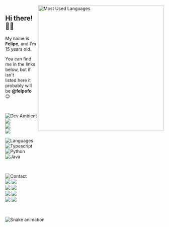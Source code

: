 <!-- <img width="400" align="right" src="https://github-readme-stats.vercel.app/api?username=felpofo&show_icons=true&bg_color=1e1e2e&title_color=87b0f9&text_color=c6d0f5&icon_color=f9e2af&hide_border=true" alt="Github Stats" /> -->
<img width="400" align="right" src="https://github-readme-stats.vercel.app/api/top-langs/?username=felpofo&show_icons=true&bg_color=1e1e2e&title_color=87b0f9&text_color=c6d0f5&icon_color=f9e2af&layout=compact&langs_count=6&hide_border=true" alt="Most Used Languages" />

## Hi there! 👋🏻
My name is **Felipe**, and I'm 15 years old.  

You can find me in the links below, but if isn't  
listed here it probably will be **@felpofo** 😉   

<br>
<div align="left">
  <div>

  ![Dev Ambient][Dev Ambient]  
  [<img src="https://img.shields.io/badge/System-Manjaro-a6e3a1?style=for-the-badge&labelColor=1e1e2e">][Manjaro]  
  [<img src="https://img.shields.io/badge/Editor-VSCode-87b0f9?style=for-the-badge&labelColor=1e1e2e">][VS Code]  
  [<img src="https://img.shields.io/badge/Theme-Catppuccin-f2cdcd?style=for-the-badge&labelColor=1e1e2e">][Catppuccin]  

  ![Languages][Languages]  
  ![Typescript][Typescript]  
  ![Python][Python]  
  ![Java][Java]  

  </div>
</div>
<br>
<div>
  <div>

  ![Contact][Contact]  
  [<img src="https://img.shields.io/badge/Email-f38ba8?style=for-the-badge&labelColor=1e1e2e">][Email]
  [<img src="https://img.shields.io/badge/Instagram-f38ba8?style=for-the-badge&labelColor=1e1e2e">][Instagram]  
  [<img src="https://img.shields.io/badge/LinkedIn-87b0f9?style=for-the-badge&labelColor=1e1e2e">][LinkedIn]
  [<img src="https://img.shields.io/badge/Discord-87b0f9?style=for-the-badge&labelColor=1e1e2e">][Discord]  
  [<img src="https://img.shields.io/badge/Telegram-89dceb?style=for-the-badge&labelColor=1e1e2e">][Telegram]
  [<img src="https://img.shields.io/badge/Twitter-89dceb?style=for-the-badge&labelColor=1e1e2e">][Twitter]  
  [<img src="https://img.shields.io/badge/Steam-0e0e0e?style=for-the-badge&labelColor=1e1e2e">][Steam]
  [<img src="https://img.shields.io/badge/Spotify-a6e3a1?&style=for-the-badge&labelColor=1e1e2e">][Spotify]  

  </div>
</div>
<br>

![Snake animation](https://github.com/felpofo/felpofo/blob/output/github-contribution-grid-snake.svg)  

[Manjaro]: https://manjaro.org
[VS Code]: https://code.visualstudio.com
[Catppuccin]: https://github.com/catppuccin/catppuccin

[Email]: https://felpofo.github.io/felpofo
[LinkedIn]: https://linkedin.com/in/felpofo
[Telegram]: https://t.me/felpolho
[Instagram]: https://instagram.com/felpofo
[Discord]: https://discordapp.com/users/414196720101228545
[Twitter]: https://twitter.com/felpofo
[Steam]: https://steamcommunity.com/id/felpofo
[Spotify]: https://open.spotify.com/user/i83u9qvjhi6qsuzpxjdli7vh9

[Dev Ambient]: https://img.shields.io/badge/Dev%20Ambient-1e1e2e?style=for-the-badge&labelColor=1e1e2e
[Languages]: https://img.shields.io/badge/Languages-1e1e2e?style=for-the-badge&labelColor=1e1e2e
[Contact]: https://img.shields.io/badge/Contact-1e1e2e?style=for-the-badge&labelColor=1e1e2e

[Typescript]: https://img.shields.io/badge/Love-Typescript-87b0f9?style=for-the-badge&labelColor=1e1e2e
[Python]: https://img.shields.io/badge/A%20Bit-Python-94e2d5?style=for-the-badge&labelColor=1e1e2e
[Java]: https://img.shields.io/badge/Hate-Java-fab387?style=for-the-badge&labelColor=1e1e2e

